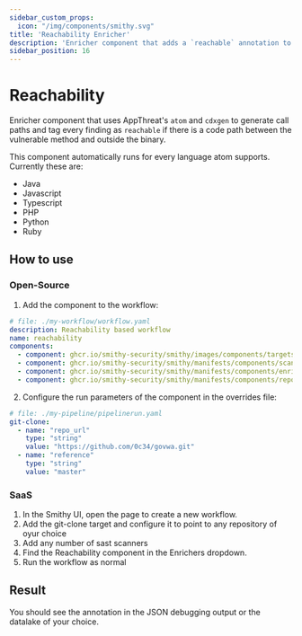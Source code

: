 ```yaml
---
sidebar_custom_props:
  icon: "/img/components/smithy.svg"
title: 'Reachability Enricher'
description: 'Enricher component that adds a `reachable` annotation to every finding.'
sidebar_position: 16
---
```


# Reachability

Enricher component that uses AppThreat's `atom` and `cdxgen` to generate call
paths and tag every finding as `reachable` if there is a code path between the
vulnerable method and outside the binary.

This component automatically runs for every language atom supports. Currently
these are:

* Java
* Javascript
* Typescript
* PHP
* Python
* Ruby

## How to use

### Open-Source

1. Add the component to the workflow:

```yaml
# file: ./my-workflow/workflow.yaml
description: Reachability based workflow
name: reachability
components:
  - component: ghcr.io/smithy-security/smithy/images/components/targets/git-clone:v1.3.2
  - component: ghcr.io/smithy-security/smithy/manifests/components/scanners/semgrep:v1.2.1
  - component: ghcr.io/smithy-security/smithy/manifests/components/enrichers/reachability:v0.3.0
  - component: ghcr.io/smithy-security/smithy/manifests/components/reporters/json-logger:v1.0.1
```

2. Configure the run parameters of the component in the overrides file:

```yaml
# file: ./my-pipeline/pipelinerun.yaml
git-clone:
  - name: "repo_url"
    type: "string"
    value: "https://github.com/0c34/govwa.git"
  - name: "reference"
    type: "string"
    value: "master"
```

### SaaS

1. In the Smithy UI, open the page to create a new workflow.
2. Add the git-clone target and configure it to point to any repository of oyur
   choice
3. Add any number of sast scanners
4. Find the Reachability component in the Enrichers dropdown.
5. Run the workflow as normal

## Result

You should see the annotation in the JSON debugging output or the datalake of
your choice.
